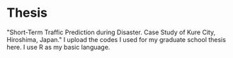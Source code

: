 # Thesis
"Short-Term Traffic Prediction during Disaster. Case Study of Kure City, Hiroshima, Japan." 
I upload the codes I used for my graduate school thesis here.
I use R as my basic language.
